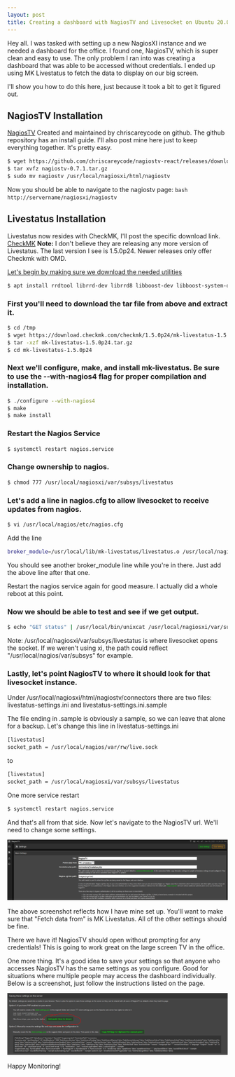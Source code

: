 ```yaml
---
layout: post
title: Creating a dashboard with NagiosTV and Livesocket on Ubuntu 20.04
---
```


Hey all. I was tasked with setting up a new NagiosXI instance and we needed a dashboard for the office. I found one, NagiosTV, which is super clean and easy to use. The only problem I ran into was creating a dashboard that was able to be accessed without credentials. I ended up using MK Livestatus to fetch the data to display on our big screen.

I'll show you how to do this here, just because it took a bit to get it figured out.

## NagiosTV Installation

<a href="https://nagiostv.com/">NagiosTV</a> Created and maintained by chriscareycode on github.
The github repository has an install guide. I'll also post mine here just to keep everything together. It's pretty easy.

```bash
$ wget https://github.com/chriscareycode/nagiostv-react/releases/download/v0.7.1/nagiostv-0.7.1.tar.gz
$ tar xvfz nagiostv-0.7.1.tar.gz
$ sudo mv nagiostv /usr/local/nagiosxi/html/nagiostv
```

Now you should be able to navigate to the nagiostv page: ```bash http://servername/nagiosxi/nagiostv ```








## Livestatus Installation

Livestatus now resides with CheckMK, I'll post the specific download link.
<a href="https://docs.checkmk.com/latest/en/intro.html">CheckMK</a>
<b>Note:</b> I don't believe they are releasing any more version of Livestatus. The last version I see is 1.5.0p24. Newer releases only offer Checkmk with OMD.


<a href="https://download.checkmk.com/checkmk/1.5.0p24/mk-livestatus-1.5.0p24.tar.gz">

Let's begin by making sure we download the needed utilities

```bash
$ apt install rrdtool librrd-dev librrd8 libboost-dev libboost-system-dev
```

### First you'll need to download the tar file from above and extract it.

```bash
$ cd /tmp
$ wget https://download.checkmk.com/checkmk/1.5.0p24/mk-livestatus-1.5.0p24.tar.gz
$ tar -xzf mk-livestatus-1.5.0p24.tar.gz
$ cd mk-livestatus-1.5.0p24
```

### Next we'll configure, make, and install mk-livestatus. Be sure to use the --with-nagios4 flag for proper compilation and installation.

```bash
$ ./configure --with-nagios4
$ make
$ make install
```
### Restart the Nagios Service

```bash
$ systemctl restart nagios.service
```
### Change ownership to nagios.

```bash
$ chmod 777 /usr/local/nagiosxi/var/subsys/livestatus
```

### Let's add a line in nagios.cfg to allow livesocket to receive updates from nagios.

```bash
$ vi /usr/local/nagios/etc/nagios.cfg
```
Add the line
```bash
broker_module=/usr/local/lib/mk-livestatus/livestatus.o /usr/local/nagiosxi/var/subsys/livestatus
```

You should see another broker_module line while you're in there. Just add the above line after that one.

Restart the nagios service again for good measure. I actually did a whole reboot at this point.


### Now we should be able to test and see if we get output.

```bash
$ echo "GET status" | /usr/local/bin/unixcat /usr/local/nagiosxi/var/subsys/livestatus
```
Note: /usr/local/nagiosxi/var/subsys/livestatus is where livesocket opens the socket. If we weren't using xi, the path could reflect "/usr/local/nagios/var/subsys" for example.

### Lastly, let's point NagiosTV to where it should look for that livesocket instance.

Under /usr/local/nagiosxi/html/nagiostv/connectors there are two files: livestatus-settings.ini and livestatus-settings.ini.sample

The file ending in .sample is obviously a sample, so we can leave that alone for a backup. Let's change this line in livestatus-settings.ini

```bash
[livestatus]
socket_path = /usr/local/nagios/var/rw/live.sock
```
to

```bash
[livestatus]
socket_path = /usr/local/nagiosxi/var/subsys/livestatus
```

One more service restart

```bash
$ systemctl restart nagios.service
```

And that's all from that side. Now let's navigate to the NagiosTV url. We'll need to change some settings.

![NagiosTV Main Settings](\assets\2021-1-18\NagiosTV-Settings.PNG)

The above screenshot reflects how I have mine set up. You'll want to make sure that "Fetch data from" is MK Livestatus.
All of the other settings should be fine.

There we have it! NagiosTV should open without prompting for any credentials! This is going to work great on the large screen TV in the office.

One more thing. It's a good idea to save your settings so that anyone who accesses NagiosTV has the same settings as you configure. Good for situations where multiple people may access the dashboard individually. Below is a screenshot, just follow the instructions listed on the page.

![NagiosTV Save Settings](\assets\2021-1-18\NagiosTV-Save-Settings-To-Server.PNG)

Happy Monitoring!

